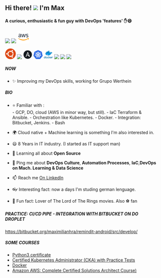 
## Hi there! <img src="https://github.com/TheDudeThatCode/TheDudeThatCode/blob/master/Assets/Hi.gif" width="29px">   I'm Max 

#### A curious, enthusiastic & fun guy with DevOps 'features' ✋😄
<code><img height="55" src="https://logodownload.org/wp-content/uploads/2021/06/google-cloud-logo-0.png"></code>
<code><img height="40" src="https://upload.wikimedia.org/wikipedia/commons/f/ff/DigitalOcean_logo.svg"></code>
<code><img height="40" src="https://raw.githubusercontent.com/github/explore/80688e429a7d4ef2fca1e82350fe8e3517d3494d/topics/aws/aws.png"></code>

<code><img height="35" src="https://raw.githubusercontent.com/github/explore/80688e429a7d4ef2fca1e82350fe8e3517d3494d/topics/ubuntu/ubuntu.png"></code>
<code><img height="35" src="https://avatars.githubusercontent.com/u/28900900?v=4"></code>
<code><img height="30" src="https://raw.githubusercontent.com/github/explore/80688e429a7d4ef2fca1e82350fe8e3517d3494d/topics/ansible/ansible.png"></code>
<code><img height="30" src="https://raw.githubusercontent.com/github/explore/80688e429a7d4ef2fca1e82350fe8e3517d3494d/topics/kubernetes/kubernetes.png"></code>
<code><img height="30" src="https://raw.githubusercontent.com/github/explore/80688e429a7d4ef2fca1e82350fe8e3517d3494d/topics/docker/docker.png"></code>
<code><img height="30" src="https://upload.wikimedia.org/wikipedia/commons/0/0e/Bitbucket-blue-logomark-only.svg"></code>
<code><img height="30" src="https://upload.wikimedia.org/wikipedia/commons/e/e9/Jenkins_logo.svg"></code>
<code><img height="30" src="https://upload.wikimedia.org/wikipedia/commons/3/3f/Git_icon.svg"></code>




##### NOW

- ✨ Improving my DevOps skills, working for Grupo Werthein


##### BIO

- ⭐ Familiar with :  
              - GCP, DO, cloud (AWS in minor way, but still).
              - IaC Terraform & Ansible.
              - Orchestration like Kubernetes.
              - Docker.
              - Integration: Bitbucket, Jenkins.
              - Bash

      
- 🌍 Cloud native + Machine learning is something I'm also interested in.
- 😃 8 Years in IT industry. (I started as IT support man)
- 🌱 Learning all about **Open Source**
- 💬 Ping me about  **DevOps Culture**, **Automation Processes**, **IaC**,**DevOps on Mach. Learning & Data Science** 
- 📫 Reach me [On LinkedIn](https://www.linkedin.com/in/maximiliano-herrera-10626a180/)
- 👓 Interesting fact: now a days I'm studing german lenguage.
- 🧙 Fun fact: Lover of The Lord of The Rings movies. Also ⚽ fan


##### PRACTICE: CI/CD PIPE - INTEGRATION WITH BITBUCKET ON DO DROPLET
https://bitbucket.org/maximilianhra/remindit-android/src/develop/

##### SOME COURSES

- [Python3 certificate](https://www.sololearn.com/Certificate/1073-13318317/pdf/)
- [Certified Kubernetes Administrator (CKA) with Practice Tests](https://www.udemy.com/course/certified-kubernetes-administrator-with-practice-tests/)
- [Docker](https://www.pluralsight.com/courses/play-by-play-docker-java-developers-arun-gupta-michael-hoffman)
- [Amazon AWS: Complete Certified Solutions Architect Course)](https://www.udemy.com/course/amazon-aws-curso-arquitecto-soluciones-certificado-associate/)

